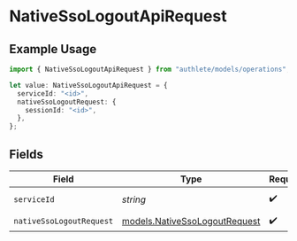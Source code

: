 # NativeSsoLogoutApiRequest

## Example Usage

```typescript
import { NativeSsoLogoutApiRequest } from "authlete/models/operations";

let value: NativeSsoLogoutApiRequest = {
  serviceId: "<id>",
  nativeSsoLogoutRequest: {
    sessionId: "<id>",
  },
};
```

## Fields

| Field                                                                   | Type                                                                    | Required                                                                | Description                                                             |
| ----------------------------------------------------------------------- | ----------------------------------------------------------------------- | ----------------------------------------------------------------------- | ----------------------------------------------------------------------- |
| `serviceId`                                                             | *string*                                                                | :heavy_check_mark:                                                      | A service ID.                                                           |
| `nativeSsoLogoutRequest`                                                | [models.NativeSsoLogoutRequest](../../models/nativessologoutrequest.md) | :heavy_check_mark:                                                      | N/A                                                                     |